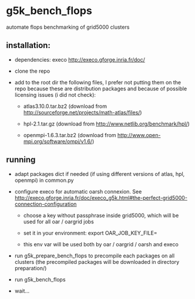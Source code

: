 g5k_bench_flops
===============

automate flops benchmarking of grid5000 clusters

installation:
-------------

- dependencies: execo http://execo.gforge.inria.fr/doc/

- clone the repo

- add to the root dir the following files, I prefer not putting them on the repo because these are distribution packages and because of possible licensing issues (i did not check):

  - atlas3.10.0.tar.bz2 (download from http://sourceforge.net/projects/math-atlas/files/)

  - hpl-2.1.tar.gz (download from http://www.netlib.org/benchmark/hpl/)

  - openmpi-1.6.3.tar.bz2 (download from http://www.open-mpi.org/software/ompi/v1.6/)

running
-------

- adapt packages dict if needed (if using different versions of atlas, hpl, openmpi) in common.py

- configure execo for automatic oarsh connexion. See http://execo.gforge.inria.fr/doc/execo_g5k.html#the-perfect-grid5000-connection-configuration

  - choose a key without passphrase inside grid5000, which will be used for all oar / oargrid jobs

  - set it in your environment: export OAR_JOB_KEY_FILE=<path to chosen private key>

  - this env var will be used both by oar / oargrid / oarsh and execo

- run g5k_prepare_bench_flops to precompile each packages on all clusters (the precompiled packages will be downloaded in directory preparation/)

- run g5k_bench_flops

- wait...
